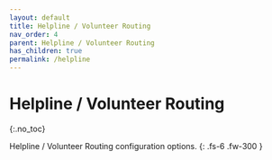 ```yaml
---
layout: default
title: Helpline / Volunteer Routing
nav_order: 4
parent: Helpline / Volunteer Routing
has_children: true
permalink: /helpline
---
```


# Helpline / Volunteer Routing
{:.no_toc}

Helpline / Volunteer Routing configuration options.
{: .fs-6 .fw-300 }
